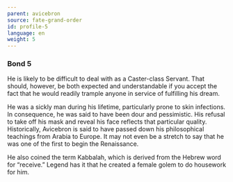 ```yaml
---
parent: avicebron
source: fate-grand-order
id: profile-5
language: en
weight: 5
---
```


### Bond 5

He is likely to be difficult to deal with as a Caster-class Servant. That should, however, be both expected and understandable if you accept the fact that he would readily trample anyone in service of fulfilling his dream.

He was a sickly man during his lifetime, particularly prone to skin infections. In consequence, he was said to have been dour and pessimistic. His refusal to take off his mask and reveal his face reflects that particular quality. Historically, Avicebron is said to have passed down his philosophical teachings from Arabia to Europe. It may not even be a stretch to say that he was one of the first to begin the Renaissance.

He also coined the term Kabbalah, which is derived from the Hebrew word for “receive.” Legend has it that he created a female golem to do housework for him.
